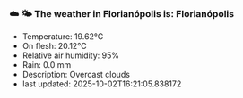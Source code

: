 ### ☁️ 🌤️  The weather in Florianópolis is: Florianópolis

- Temperature: 19.62°C
- On flesh: 20.12°C
- Relative air humidity: 95%
- Rain: 0.0 mm
- Description: Overcast clouds
- last updated: 2025-10-02T16:21:05.838172
